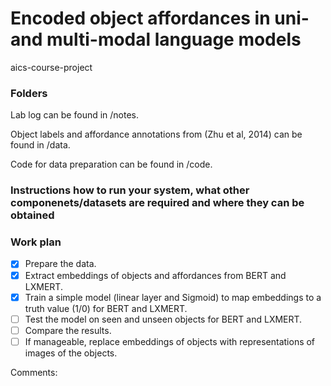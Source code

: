 # Encoded object affordances in uni- and multi-modal language models
aics-course-project

### Folders

Lab log can be found in /notes.

Object labels and affordance annotations from (Zhu et al, 2014) can be found in /data.

Code for data preparation can be found in /code.

### Instructions how to run your system, what other componenets/datasets are required and where they can be obtained

### Work plan

- [x] Prepare the data.
- [x] Extract embeddings of objects and affordances from BERT and LXMERT.
- [x] Train a simple model (linear layer and Sigmoid) to map embeddings to a truth value (1/0) for BERT and LXMERT.
- [ ] Test the model on seen and unseen objects for BERT and LXMERT.
- [ ] Compare the results.
- [ ] If manageable, replace embeddings of objects with representations of images of the objects.

Comments:
